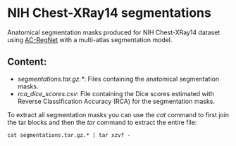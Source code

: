 # NIH Chest-XRay14 segmentations
Anatomical segmentation masks produced for NIH Chest-XRay14 dataset using [AC-RegNet](https://github.com/lucasmansilla/ACRN_Chest_X-ray_IA) with a multi-atlas segmentation model.

## Content:
- *segmentations.tar.gz.\**: Files containing the anatomical segmentation masks.
- *rca_dice_scores.csv*: File containing the Dice scores estimated with Reverse Classification Accuracy (RCA) for the segmentation masks.

To extract all segmentation masks you can use the *cat* command to first join the tar blocks and then the *tar* command to extract the entire file:
```
cat segmentations.tar.gz.* | tar xzvf -
```





